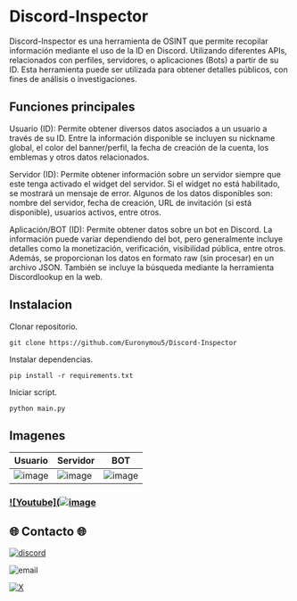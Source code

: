 # Discord-Inspector
Discord-Inspector es una herramienta de OSINT que permite recopilar información mediante el uso de la ID en Discord. Utilizando diferentes APIs, relacionados con perfiles, servidores, o aplicaciones (Bots) a partir de su ID. Esta herramienta puede ser utilizada para obtener detalles públicos, con fines de análisis o investigaciones.

## Funciones principales
Usuario (ID): Permite obtener diversos datos asociados a un usuario a través de su ID. Entre la información disponible se incluyen su nickname global, el color del banner/perfil, la fecha de creación de la cuenta, los emblemas y otros datos relacionados.

Servidor (ID): Permite obtener información sobre un servidor siempre que este tenga activado el widget del servidor. Si el widget no está habilitado, se mostrará un mensaje de error. Algunos de los datos disponibles son: nombre del servidor, fecha de creación, URL de invitación (si está disponible), usuarios activos, entre otros.

Aplicación/BOT (ID): Permite obtener datos sobre un bot en Discord. La información puede variar dependiendo del bot, pero generalmente incluye detalles como la monetización, verificación, visibilidad pública, entre otros. Además, se proporcionan los datos en formato raw (sin procesar) en un archivo JSON. También se incluye la búsqueda mediante la herramienta Discordlookup en la web.

## Instalacion

Clonar repositorio.
```
git clone https://github.com/Euronymou5/Discord-Inspector
```

Instalar dependencias.
```
pip install -r requirements.txt
```

Iniciar script.
```
python main.py
```

## Imagenes

|  Usuario |  Servidor | BOT  |
| ------------ | ------------ | ------------ |
| ![image](https://github.com/user-attachments/assets/4e19bd87-68d7-49a8-a95d-4d396b7e9dc3)  | ![image](https://github.com/user-attachments/assets/bad8a023-530d-41d9-81d4-5d82619e9329) | ![image](https://github.com/user-attachments/assets/7e1e93b0-35e4-4c96-b4a1-8d7189b9758b) |

### [![Youtube](![image](https://github.com/user-attachments/assets/c6bb1706-028f-4914-be90-176fa9ac9928)](https://youtu.be/5qxo1_tK440)


## 🌐 Contacto 🌐
[![discord](https://img.shields.io/badge/Discord-euronymou5-a?style=plastic&logo=discord&logoColor=white&labelColor=black&color=7289DA)](https://discord.com/users/452720652500205579)

![email](https://img.shields.io/badge/ProtonMail-mr.euron%40proton.me-a?style=plastic&logo=protonmail&logoColor=white&labelColor=black&color=8B89CC)

[![X](https://img.shields.io/twitter/follow/Euronymou51?style=plastic&logo=X&label=%40Euronymou51&labelColor=%23000000&color=%23000000)](https://x.com/Euronymou51)
